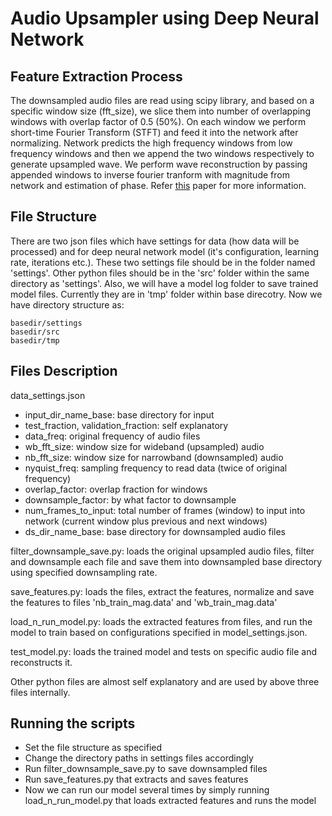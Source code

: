 # Audio Upsampler using Deep Neural Network

## Feature Extraction Process

The downsampled audio files are read using scipy library, and based on a specific window size (fft_size), we slice them into number of overlapping windows with overlap factor of 0.5 (50%). On each window we perform short-time Fourier Transform (STFT) and feed it into the network after normalizing.
Network predicts the high frequency windows from low frequency windows and then we append the two windows respectively to generate upsampled wave. We perform wave reconstruction by passing appended windows to inverse fourier tranform with magnitude from network and estimation of phase.
Refer [this](http://ieeexplore.ieee.org/document/7178801/) paper for more information.

## File Structure

There are two json files which have settings for data (how data will be processed) and for deep neural network model (it's configuration, learning rate, iterations etc.). These two settings file should be in the folder named 'settings'.
Other python files should be in the 'src' folder within the same directory as 'settings'. Also, we will have a model log folder to save trained model files. Currently they are in 'tmp' folder within base direcotry. Now we have directory structure as:

```
basedir/settings
basedir/src
basedir/tmp
```

## Files Description

data_settings.json
* input_dir_name_base: base directory for input
* test_fraction, validation_fraction: self explanatory
* data_freq: original frequency of audio files
* wb_fft_size: window size for wideband (upsampled) audio
* nb_fft_size: window size for narrowband (downsampled) audio
* nyquist_freq: sampling frequency to read data (twice of original frequency)
* overlap_factor: overlap fraction for windows
* downsample_factor: by what factor to downsample
* num_frames_to_input: total number of frames (window) to input into network (current window plus previous and next windows)
* ds_dir_name_base: base directory for downsampled audio files

filter_downsample_save.py: loads the original upsampled audio files, filter and downsample each file and save them into downsampled base directory using specified downsampling rate.

save_features.py: loads the files, extract the features, normalize and save the features to files 'nb_train_mag.data' and 'wb_train_mag.data'

load_n_run_model.py: loads the extracted features from files, and run the model to train based on configurations specified in model_settings.json.

test_model.py: loads the trained model and tests on specific audio file and reconstructs it.

Other python files are almost self explanatory and are used by above three files internally.

## Running the scripts

* Set the file structure as specified
* Change the directory paths in settings files accordingly
* Run filter_downsample_save.py to save downsampled files
* Run save_features.py that extracts and saves features
* Now we can run our model several times by simply running load_n_run_model.py that loads extracted features and runs the model